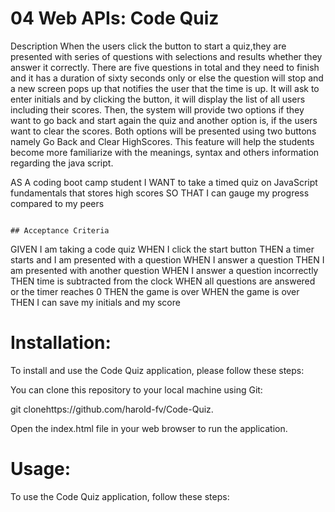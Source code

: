 # 04 Web APIs: Code Quiz


Description
When the users click the button to start a quiz,they are presented with series of questions with selections and results whether they answer it correctly. There are five questions in total and they need to finish and  it  has a duration of sixty seconds only or else the question will stop and a new screen pops up that notifies the user that the time is up. It will ask to enter initials and by clicking the button, it will display the list of all users including their scores. Then, the system will provide two options if they want to go back and start again the quiz and another option is, if the users want to clear the scores. Both options will be presented using two buttons namely Go Back and Clear HighScores. This feature will help the students become more familiarize with the meanings, syntax and others information regarding the java script.
 

AS A coding boot camp student
I WANT to take a timed quiz on JavaScript fundamentals that stores high scores
SO THAT I can gauge my progress compared to my peers
```

## Acceptance Criteria

```
GIVEN I am taking a code quiz
WHEN I click the start button
THEN a timer starts and I am presented with a question
WHEN I answer a question
THEN I am presented with another question
WHEN I answer a question incorrectly
THEN time is subtracted from the clock
WHEN all questions are answered or the timer reaches 0
THEN the game is over
WHEN the game is over
THEN I can save my initials and my score


Installation:
================


To install and use the Code Quiz application, please follow these steps:

You can clone this repository to your local machine using Git:

git clonehttps://github.com/harold-fv/Code-Quiz.

Open the index.html file in your web browser to run the application.

Usage:
======

To use the Code Quiz application, follow these steps:

